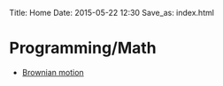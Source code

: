 Title: Home
Date: 2015-05-22 12:30
Save_as: index.html

# Programming/Math
* [Brownian motion](brownian-motion.html) 
